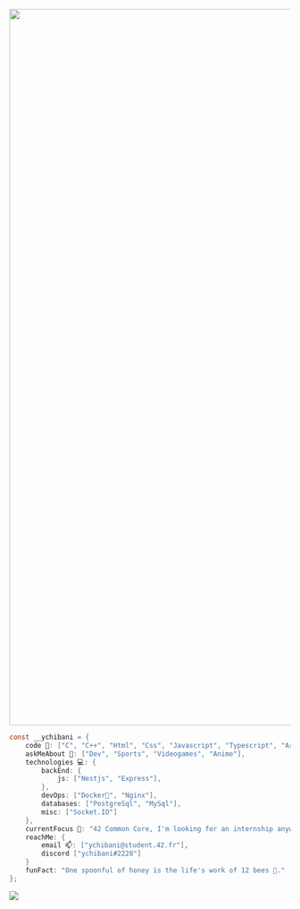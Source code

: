 
<p align="center">
 <img width="1280px" src="https://github.com/ychibani42/ychibani42/assets/55283897/8a7ddd97-40fd-4ede-99fc-6fc96afbab2b" align="center"/>

    
```c
const __ychibani = {
    code 🍝: ["C", "C++", "Html", "Css", "Javascript", "Typescript", "Arduino"],
    askMeAbout 🥊: ["Dev", "Sports", "Videogames", "Anime"],
    technologies 💻: {
        backEnd: {
            js: ["Nestjs", "Express"],
        },
        devOps: ["Docker🐳", "Nginx"],
        databases: ["PostgreSql", "MySql"],
        misc: ["Socket.IO"]
    },
    currentFocus 🔭: "42 Common Core, I'm looking for an internship anywhere I can find people willing to work with passion.",
    reachMe: {
        email 📫: ["ychibani@student.42.fr"],
        discord ["ychibani#2228"]
    }
    funFact: "One spoonful of honey is the life's work of 12 bees 🐝."
};
```
<tr></tr>
<p align="left">
<img src="https://github-readme-stats.vercel.app/api?username=ychibani42&show_icons=true&theme=dark">
</p>





<!--
**ychibani42/ychibani42** is a ✨ _special_ ✨ repository because its `README.md` (this file) appears on your GitHub profile.

Here are some ideas to get you started:

- 🔭 I’m currently working on ...
- 🌱 I’m currently learning ...
- 👯 I’m looking to collaborate on ...
- 🤔 I’m looking for help with ...
- 💬 Ask me about ...
- 📫 How to reach me: ...
- 😄 Pronouns: ...
- ⚡ Fun fact: ...
-->
